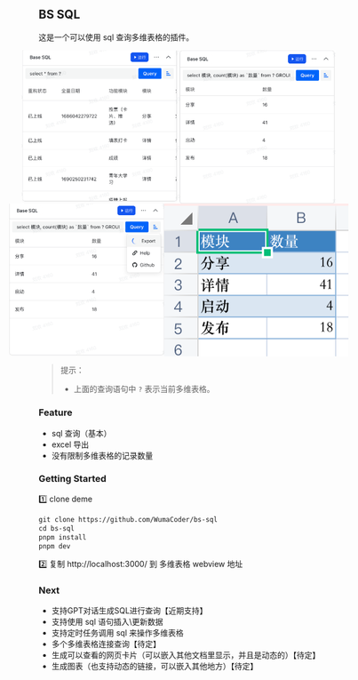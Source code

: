 
## BS SQL

这是一个可以使用 sql 查询多维表格的插件。



<div style="display: flex;justify-content: center;">
	<img src="README.assets/image-20230927005301759.png" alt="image-20230927005301759" style="zoom:30%;" />
  <img src="README.assets/image-20230927005514620.png" alt="select 模块, count(模块) as `数量` from ? GROUP BY 模块" style="zoom:30%;" />
</div>

<div style="display: flex;justify-content: center;">
  <img src="README.assets/image-20230927005941678.png" alt="image-20230927005941678" style="zoom:30%;" />
  <img src="README.assets/image-20230927010011921.png" alt="image-20230927010011921" style="zoom:100%;" />
</div>

> 提示：
>
> - 上面的查询语句中 `?` 表示当前多维表格。

### Feature

- sql 查询（基本）
- excel 导出
- 没有限制多维表格的记录数量



### Getting Started

1️⃣ clone deme

```
git clone https://github.com/WumaCoder/bs-sql
cd bs-sql
pnpm install
pnpm dev
```
2️⃣ 复制 http://localhost:3000/ 到 多维表格 webview 地址



### Next

- 支持GPT对话生成SQL进行查询【近期支持】
- 支持使用 sql 语句插入\更新数据
- 支持定时任务调用 sql 来操作多维表格
- 多个多维表格连接查询【待定】
- 生成可以查看的网页卡片（可以嵌入其他文档里显示，并且是动态的）【待定】
- 生成图表（也支持动态的链接，可以嵌入其他地方）【待定】

